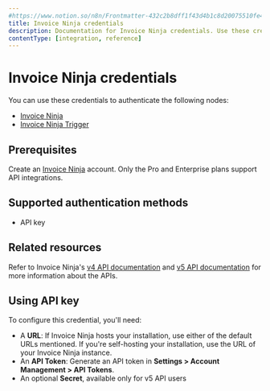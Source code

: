 ```yaml
---
#https://www.notion.so/n8n/Frontmatter-432c2b8dff1f43d4b1c8d20075510fe4
title: Invoice Ninja credentials
description: Documentation for Invoice Ninja credentials. Use these credentials to authenticate Invoice Ninja in n8n, a workflow automation platform.
contentType: [integration, reference]
---
```


# Invoice Ninja credentials

You can use these credentials to authenticate the following nodes:

- [Invoice Ninja](/integrations/builtin/app-nodes/n8n-nodes-base.invoiceninja.md)
- [Invoice Ninja Trigger](/integrations/builtin/trigger-nodes/n8n-nodes-base.invoiceninjatrigger.md)

## Prerequisites

Create an [Invoice Ninja](https://www.invoiceninja.com/) account. Only the Pro and Enterprise plans support API integrations.

## Supported authentication methods

- API key

## Related resources

Refer to Invoice Ninja's [v4 API documentation](https://invoice-ninja.readthedocs.io/en/latest/api.html) and [v5 API documentation](https://api-docs.invoicing.co/) for more information about the APIs.

## Using API key

To configure this credential, you'll need:

- A **URL**: If Invoice Ninja hosts your installation, use either of the default URLs mentioned. If you're self-hosting your installation, use the URL of your Invoice Ninja instance.
- An **API Token**: Generate an API token in **Settings > Account Management > API Tokens**.
- An optional **Secret**, available only for v5 API users

